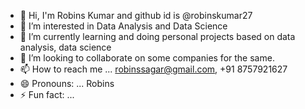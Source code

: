 - 👋 Hi, I'm Robins Kumar and github id is @robinskumar27
- 👀 I’m interested in Data Analysis and Data Science
- 🌱 I’m currently learning and doing personal projects based on data analysis, data science
- 💞️ I’m looking to collaborate on some companies for the same.
- 📫 How to reach me ... robinssagar@gmail.com, +91 8757921627
- 😄 Pronouns: ... Robins
- ⚡ Fun fact: ...

<!---
robinskumar27/robinskumar27 is a ✨ special ✨ repository because its `README.md` (this file) appears on your GitHub profile.
You can click the Preview link to take a look at your changes.
--->
